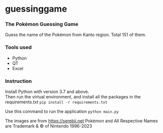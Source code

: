 # guessinggame

### The Pokémon Guessing Game
Guess the name of the Pokémon from Kanto region.
Total 151 of them.


### Tools used
- Python
- QT
- Excel

### Instruction
Install Python with version 3.7 and above.\
Then run the virtual environment, and install all the packages in the requirements.txt
`pip install -r requirements.txt`

Use this command to run the application
`python main.py`

The images are from https://serebii.net
Pokémon and All Respective Names are Trademark & © of Nintendo 1996-2023